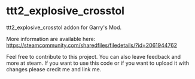 # ttt2_explosive_crosstol

ttt2_explosive_crosstol addon for Garry's Mod.

More information are available here: 
https://steamcommunity.com/sharedfiles/filedetails/?id=2061944762

Feel free to contribute to this project. You can also leave feedback and more at steam. 
If you want to use this code or if you want to upload it with changes please credit me and link me.
